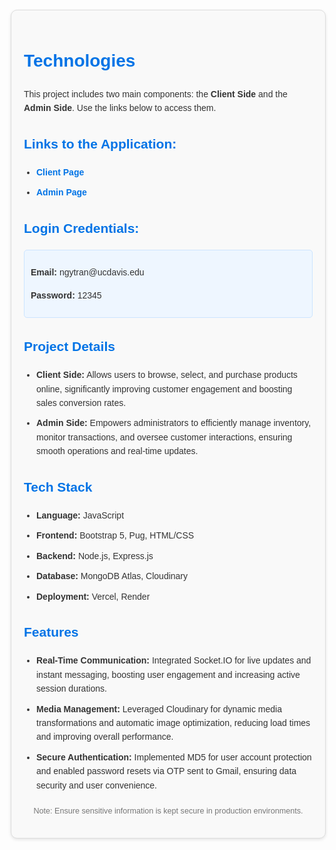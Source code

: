 <!DOCTYPE html>
<html lang="en">
<head>
    <meta charset="UTF-8">
    <meta name="viewport" content="width=device-width, initial-scale=1.0">
    <title>Project Overview</title>
    <style>
        body {
            font-family: Arial, sans-serif;
            line-height: 1.6;
            margin: 20px;
            color: #333;
        }
        h1, h2 {
            color: #0073e6;
        }
        .container {
            max-width: 800px;
            margin: 0 auto;
            padding: 20px;
            border: 1px solid #ddd;
            border-radius: 10px;
            background-color: #f9f9f9;
            box-shadow: 0 2px 5px rgba(0, 0, 0, 0.1);
        }
        a {
            color: #0073e6;
            text-decoration: none;
            font-weight: bold;
        }
        a:hover {
            text-decoration: underline;
        }
        .credentials {
            background-color: #eef6ff;
            padding: 10px;
            border-radius: 5px;
            border: 1px solid #cce4ff;
            margin-top: 10px;
        }
        ul {
            margin: 10px 0;
            padding-left: 20px;
        }
        ul li {
            margin-bottom: 10px;
        }
        footer {
            text-align: center;
            margin-top: 20px;
            font-size: 0.9em;
            color: #777;
        }
    </style>
</head>
<body>
    <div class="container">
        <h1>Technologies</h1>
        <p>This project includes two main components: the <strong>Client Side</strong> and the <strong>Admin Side</strong>. Use the links below to access them.</p>
        <h2>Links to the Application:</h2>
        <ul>
            <li><a href="https://product-management-3-g6p9.vercel.app/user/login" target="_blank">Client Page</a></li>
            <li><a href="https://product-management-3-g6p9.vercel.app/admin/auth/login" target="_blank">Admin Page</a></li>
        </ul>
        <h2>Login Credentials:</h2>
        <div class="credentials">
            <p><strong>Email:</strong> ngytran@ucdavis.edu</p>
            <p><strong>Password:</strong> 12345</p>
        </div>
        <h2>Project Details</h2>
        <ul>
            <li>
                <strong>Client Side:</strong> Allows users to browse, select, and purchase products online, significantly improving customer engagement and boosting sales conversion rates.
            </li>
            <li>
                <strong>Admin Side:</strong> Empowers administrators to efficiently manage inventory, monitor transactions, and oversee customer interactions, ensuring smooth operations and real-time updates.
            </li>
        </ul>
        <h2>Tech Stack</h2>
        <ul>
            <li><strong>Language:</strong> JavaScript</li>
            <li><strong>Frontend:</strong> Bootstrap 5, Pug, HTML/CSS</li>
            <li><strong>Backend:</strong> Node.js, Express.js</li>
            <li><strong>Database:</strong> MongoDB Atlas, Cloudinary</li>
            <li><strong>Deployment:</strong> Vercel, Render</li>
        </ul>
        <h2>Features</h2>
        <ul>
            <li><strong>Real-Time Communication:</strong> Integrated Socket.IO for live updates and instant messaging, boosting user engagement and increasing active session durations.</li>
            <li><strong>Media Management:</strong> Leveraged Cloudinary for dynamic media transformations and automatic image optimization, reducing load times and improving overall performance.</li>
            <li><strong>Secure Authentication:</strong> Implemented MD5 for user account protection and enabled password resets via OTP sent to Gmail, ensuring data security and user convenience.</li>
        </ul>
        <footer>
            <p>Note: Ensure sensitive information is kept secure in production environments.</p>
        </footer>
    </div>
</body>
</html>
